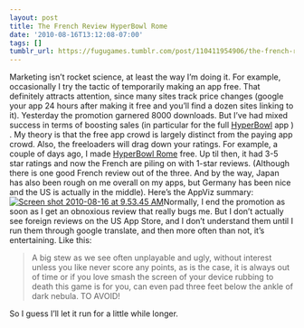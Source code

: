 ```yaml
---
layout: post
title: The French Review HyperBowl Rome
date: '2010-08-16T13:12:08-07:00'
tags: []
tumblr_url: https://fugugames.tumblr.com/post/110411954906/the-french-review-hyperbowl-rome
---
```

Marketing isn’t rocket science, at least the way I’m doing it. For example, occasionally I try the tactic of temporarily making an app free. That definitely attracts attention, since many sites track price changes (google your app 24 hours after making it free and you’ll find a dozen sites linking to it). Yesterday the promotion garnered 8000 downloads. But I’ve had mixed success in terms of boosting sales (in particular for the full [HyperBowl](http://itunes.apple.com/us/app/hyperbowl/id344209253?mt=8) app ) . My theory is that the free app crowd is largely distinct from the paying app crowd. Also, the freeloaders will drag down your ratings. For example, a couple of days ago, I made [HyperBowl Rome](http://itunes.apple.com/us/app/hyperbowl-rome/id335726584?mt=8) free. Up til then, it had 3-5 star ratings and now the French are piling on with 1-star reviews. (Although there is one good French review out of the three. And by the way, Japan has also been rough on me overall on my apps, but Germany has been nice and the US is actually in the middle). Here’s the AppViz summary:[![](http://itshardtofondlepenguins.com/wp-content/uploads/2010/08/Screen-shot-2010-08-16-at-9.53.45-AM.png "Screen shot 2010-08-16 at 9.53.45 AM")](http://itshardtofondlepenguins.com/wp-content/uploads/2010/08/Screen-shot-2010-08-16-at-9.53.45-AM.png)Normally, I end the promotion as soon as I get an obnoxious review that really bugs me. But I don’t actually see foreign reviews on the US App Store, and I don’t understand them until I run them through google translate, and then more often than not, it’s entertaining. Like this:

> A big stew as we see often unplayable and ugly, without interest unless you like never score any points, as is the case, it is always out of time or if you love smash the screen of your device rubbing to death this game is for you, can even pad three feet below the ankle of dark nebula. TO AVOID!

So I guess I’ll let it run for a little while longer.
